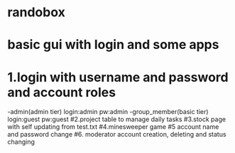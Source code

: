 # randobox
# basic gui with login and some apps
# 1.login with username and password and account roles
  -admin(admin tier) login:admin pw:admin
  -group_member(basic tier) login:guest pw:guest
#2.project table to manage daily tasks
#3.stock page with self updating from test.txt
#4.minesweeper game
#5 account name and password change
#6. moderator account creation, deleting and status changing
